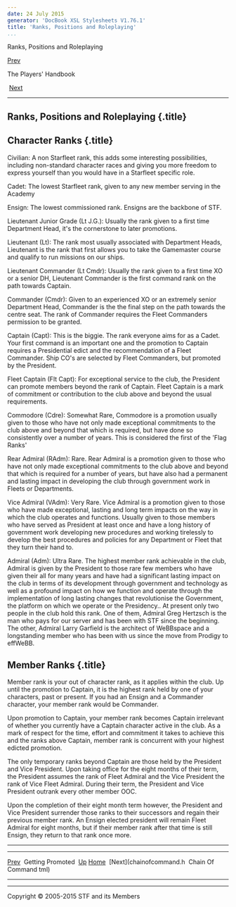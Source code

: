 ```yaml
---
date: 24 July 2015
generator: 'DocBook XSL Stylesheets V1.76.1'
title: 'Ranks, Positions and Roleplaying'
...
```


Ranks, Positions and Roleplaying

[Prev](promotion.html) 

The Players' Handbook

 [Next](chainofcommand.html)

* * * * *

Ranks, Positions and Roleplaying {.title}
--------------------------------

Character Ranks {.title}
---------------

Civilian: A non Starfleet rank, this adds some interesting
possibilities, including non-standard character races and giving you
more freedom to express yourself than you would have in a Starfleet
specific role.

Cadet: The lowest Starfleet rank, given to any new member serving in the
Academy

Ensign: The lowest commissioned rank. Ensigns are the backbone of STF.

Lieutenant Junior Grade (Lt J.G.): Usually the rank given to a first
time Department Head, it's the cornerstone to later promotions.

Lieutenant (Lt): The rank most usually associated with Department Heads,
Lieutenant is the rank that first allows you to take the Gamemaster
course and qualify to run missions on our ships.

Lieutenant Commander (Lt Cmdr): Usually the rank given to a first time
XO or a senior DH, Lieutenant Commander is the first command rank on the
path towards Captain.

Commander (Cmdr): Given to an experienced XO or an extremely senior
Department Head, Commander is the the final step on the path towards the
centre seat. The rank of Commander requires the Fleet Commanders
permission to be granted.

Captain (Capt): This is the biggie. The rank everyone aims for as a
Cadet. Your first command is an important one and the promotion to
Captain requires a Presidential edict and the recommendation of a Fleet
Commander. Ship CO's are selected by Fleet Commanders, but promoted by
the President.

Fleet Captain (Flt Capt): For exceptional service to the club, the
President can promote members beyond the rank of Captain. Fleet Captain
is a mark of commitment or contribution to the club above and beyond the
usual requirements.

Commodore (Cdre): Somewhat Rare, Commodore is a promotion usually given
to those who have not only made exceptional commitments to the club
above and beyond that which is required, but have done so consistently
over a number of years. This is considered the first of the 'Flag Ranks'

Rear Admiral (RAdm): Rare. Rear Admiral is a promotion given to those
who have not only made exceptional commitments to the club above and
beyond that which is required for a number of years, but have also had a
permanent and lasting impact in developing the club through government
work in Fleets or Departments.

Vice Admiral (VAdm): Very Rare. Vice Admiral is a promotion given to
those who have made exceptional, lasting and long term impacts on the
way in which the club operates and functions. Usually given to those
members who have served as President at least once and have a long
history of government work developing new procedures and working
tirelessly to develop the best procedures and policies for any
Department or Fleet that they turn their hand to.

Admiral (Adm): Ultra Rare. The highest member rank achievable in the
club, Admiral is given by the President to those rare few members who
have given their all for many years and have had a significant lasting
impact on the club in terms of its development through government and
technology as well as a profound impact on how we function and operate
through the implementation of long lasting changes that revolutionise
the Government, the platform on which we operate or the Presidency.. At
present only two people in the club hold this rank. One of them, Admiral
Greg Hertzsch is the man who pays for our server and has been with STF
since the beginning. The other, Admiral Larry Garfield is the architect
of WeBBspace and a longstanding member who has been with us since the
move from Prodigy to effWeBB.

Member Ranks {.title}
------------

Member rank is your out of character rank, as it applies within the
club. Up until the promotion to Captain, it is the highest rank held by
one of your characters, past or present. If you had an Ensign and a
Commander character, your member rank would be Commander.

Upon promotion to Captain, your member rank becomes Captain irrelevant
of whether you currently have a Captain character active in the club. As
a mark of respect for the time, effort and commitment it takes to
achieve this and the ranks above Captain, member rank is concurrent with
your highest edicted promotion.

The only temporary ranks beyond Captain are those held by the President
and Vice President. Upon taking office for the eight months of their
term, the President assumes the rank of Fleet Admiral and the Vice
President the rank of Vice Fleet Admiral. During their term, the
President and Vice President outrank every other member OOC.

Upon the completion of their eight month term however, the President and
Vice President surrender those ranks to their successors and regain
their previous member rank. An Ensign elected president will remain
Fleet Admiral for eight months, but if their member rank after that time
is still Ensign, they return to that rank once more.

* * * * *

  ------------------------ ------------------------ ------------------------
  [Prev](promotion.html)   Getting Promoted 
  [Up](index.html)         [Home](../index.html)
   [Next](chainofcommand.h  Chain Of Command
  tml)                     
  ------------------------ ------------------------ ------------------------

* * * * *

Copyright © 2005-2015 STF and its Members
